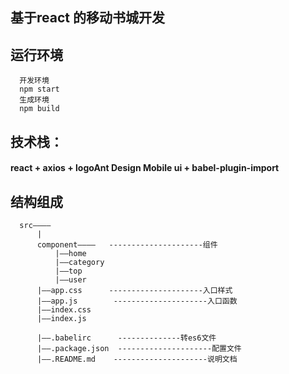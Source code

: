 ##  基于react 的移动书城开发
##  运行环境
```
  开发环境
  npm start
  生成环境
  npm build
```

## 技术栈：
####   react + axios + logoAnt Design Mobile ui + babel-plugin-import
## 结构组成

````
  src————
      |
      component————   ---------------------组件
          |——home                         
          |——category
          |——top
          |——user
      |——app.css      ---------------------入口样式
      |——app.js        ---------------------入口函数
      |——index.css      
      |——index.js     
      
      |——.babelirc      --------------转es6文件
      |——.package.json  ---------------------配置文件
      |——.README.md    ---------------------说明文档
````